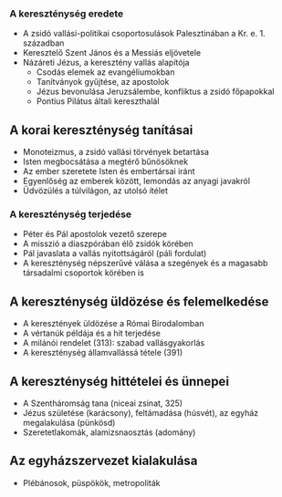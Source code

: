 ### A kereszténység eredete
- A zsidó vallási-politikai csoportosulások Palesztinában a Kr. e. 1. században
- Keresztelő Szent János és a Messiás eljövetele
- Názáreti Jézus, a keresztény vallás alapítója
    - Csodás elemek az evangéliumokban
    - Tanítványok gyűjtése, az apostolok
    - Jézus bevonulása Jeruzsálembe, konfliktus a zsidó főpapokkal
    - Pontius Pilátus általi kereszthalál
## A korai kereszténység tanításai
- Monoteizmus, a zsidó vallási törvények betartása
- Isten megbocsátása a megtérő bűnösöknek
- Az ember szeretete Isten és embertársai iránt
- Egyenlőség az emberek között, lemondás az anyagi javakról
- Üdvözülés a túlvilágon, az utolsó ítélet
###  A kereszténység terjedése
- Péter és Pál apostolok vezető szerepe
- A misszió a diaszpórában élő zsidók körében
- Pál javaslata a vallás nyitottságáról (páli fordulat)
- A kereszténység népszerűvé válása a szegények és a magasabb társadalmi csoportok körében is
## A kereszténység üldözése és felemelkedése
- A keresztények üldözése a Római Birodalomban
- A vértanúk példája és a hit terjedése
- A milánói rendelet (313): szabad vallásgyakorlás
- A kereszténység államvallássá tétele (391)
## A kereszténység hittételei és ünnepei
- A Szentháromság tana (niceai zsinat, 325)
- Jézus születése (karácsony), feltámadása (húsvét), az egyház megalakulása (pünkösd)
- Szeretetlakomák, alamizsnaosztás (adomány)
## Az egyházszervezet kialakulása
- Plébánosok, püspökök, metropoliták
